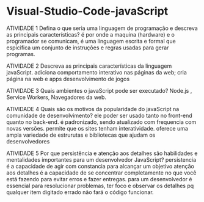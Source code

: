 # Visual-Studio-Code-javaScript
ATIVIDADE 1
Defina o que seria uma linguagem de programação e descreva as principais características?
é por onde a maquina (hardware) e o programador se comunicam, é uma linguagem escrita e formal que espicifica um conjunto de instruções e regras usadas para gerar programas.

ATIVIDADE 2
Descreva as principais características da linguagem javaScript.
adiciona comportamento interativo nas páginas da web;
cria página na web e apps
desenvolvimento de jogos 

ATIVIDADE 3
Quais ambientes o javaScript pode ser executado?
Node.js , Service Workers, Navegadores da web. 

ATIVIDADE 4
Quais são os motivos da popularidade do javaScript na comunidade de desenvolvimento?
ele poder ser usado tanto no front-end quanto no back-end. 
é padronizado, sendo atualizado com frequencia com novas versões. 
permite que os sites tenham interatividade. 
oferece uma ampla variedade de estrurutas e bibliotecas que ajudam os desenvolvedores 

ATIVIDADE 5
Por que persistência e atenção aos detalhes são habilidades e mentalidades importantes para um desenvolvedor JavaScript?
persistencia é a capacidade de agir com constancia para alcançar um objetivo 
atenção aos detalhes é a capacidade de se concentrar completamente no que você está fazendo para evitar erros e fazer entregas. 
para um desenvolvedor é essencial para resolucionar problemas, ter foco e observar os detalhes pq qualquer item digitado errado não fará o código funcionar.  





